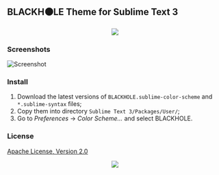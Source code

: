 ## BLACKH⚫LE Theme for Sublime Text 3

<p align="center"><a href="#readme"><img src="https://gh.kaos.st/blackhole.jpg"/></a></p>

### Screenshots

![Screenshot](https://gh.kaos.st/blackhole-sublime.png)

### Install

1. Download the latest versions of `BLACKHOLE.sublime-color-scheme` and `*.sublime-syntax` files;
2. Copy them into directory `Sublime Text 3/Packages/User/`;
3. Go to _Preferences_ → _Color Scheme…_ and select BLACKHOLE.

### License

[Apache License, Version 2.0](https://www.apache.org/licenses/LICENSE-2.0)

<p align="center"><a href="https://essentialkaos.com"><img src="https://gh.kaos.st/ekgh.svg"/></a></p>

